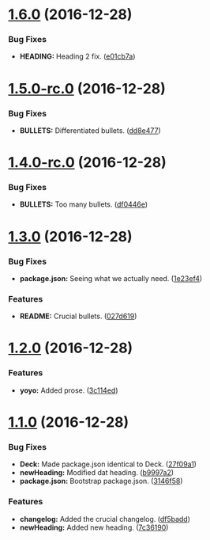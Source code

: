 <a name="1.6.0"></a>
# [1.6.0](https://github.com/spinnaker/deck/compare/v1.5.0-spinnaker...v1.6.0) (2016-12-28)


### Bug Fixes

* **HEADING:** Heading 2 fix. ([e01cb7a](https://github.com/spinnaker/deck/commit/e01cb7a))



<a name="1.5.0-rc.0"></a>
# [1.5.0-rc.0](https://github.com/spinnaker/deck/compare/v1.4.0-rc.0...v1.5.0-rc.0) (2016-12-28)


### Bug Fixes

* **BULLETS:** Differentiated bullets. ([dd8e477](https://github.com/spinnaker/deck/commit/dd8e477))



<a name="1.4.0-rc.0"></a>
# [1.4.0-rc.0](https://github.com/spinnaker/deck/compare/v1.3.0...v1.4.0-rc.0) (2016-12-28)


### Bug Fixes

* **BULLETS:** Too many bullets. ([df0446e](https://github.com/spinnaker/deck/commit/df0446e))



<a name="1.3.0"></a>
# [1.3.0](https://github.com/spinnaker/deck/compare/v1.2.0...v1.3.0) (2016-12-28)


### Bug Fixes

* **package.json:** Seeing what we actually need. ([1e23ef4](https://github.com/spinnaker/deck/commit/1e23ef4))


### Features

* **README:** Crucial bullets. ([027d619](https://github.com/spinnaker/deck/commit/027d619))



<a name="1.2.0"></a>
# [1.2.0](https://github.com/spinnaker/deck/compare/v1.1.0...v1.2.0) (2016-12-28)


### Features

* **yoyo:** Added prose. ([3c114ed](https://github.com/spinnaker/deck/commit/3c114ed))



<a name="1.1.0"></a>
# [1.1.0](https://github.com/spinnaker/deck/compare/7c36190...v1.1.0) (2016-12-28)


### Bug Fixes

* **Deck:** Made package.json identical to Deck. ([27f09a1](https://github.com/spinnaker/deck/commit/27f09a1))
* **newHeading:** Modified dat heading. ([b9997a2](https://github.com/spinnaker/deck/commit/b9997a2))
* **package.json:** Bootstrap package.json. ([3146f58](https://github.com/spinnaker/deck/commit/3146f58))


### Features

* **changelog:** Added the crucial changelog. ([df5badd](https://github.com/spinnaker/deck/commit/df5badd))
* **newHeading:** Added new heading. ([7c36190](https://github.com/spinnaker/deck/commit/7c36190))



